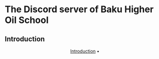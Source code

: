 # The Discord server of Baku Higher Oil School
## Introduction
<p align="center">
  <a href="#Introduction">Introduction</a> •
</p>
